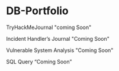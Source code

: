 # DB-Portfolio
TryHackMeJournal "coming Soon"

Incident Handler’s Journal "Coming Soon"

Vulnerable System Analysis "Coming Soon"

SQL Query “Coming Soon”

